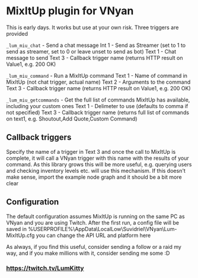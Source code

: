 # MixItUp plugin for VNyan

This is early days. It works but use at your own risk. Three triggers are provided

```_lum_miu_chat``` - Send a chat message
Int 1 - Send as Streamer (set to 1 to send as streamer, set to 0 or leave unset to send as bot)
Text 1 - Chat message to send
Text 3 - Callback trigger name (returns HTTP result on Value1, e.g. 200 OK)

```_lum_miu_command``` - Run a MixItUp command
Text 1 - Name of command in MixItUp (not chat trigger, actual name)
Text 2 - Arguments to the command
Text 3 - Callback trigger name (returns HTTP result on Value1, e.g. 200 OK)

```_lum_miu_getcommands``` - Get the full list of commands MixItUp has available, including your custom ones
Text 1 - Delimeter to use (defaults to comma if not specified)
Text 3 - Callback trigger name (returns full list of commands on text1, e.g. Shoutout,Add Quote,Custom Command)

## Callback triggers
Specify the name of a trigger in Text 3 and once the call to MixItUp is complete, it will call a VNyan trigger with this name with the results of your command.
As this library grows this will be more useful, e.g. querying users and checking inventory levels etc. will use this mechanism.
If this doesn't make sense, import the example node graph and it should be a bit more clear

## Configuration
The default configuration assumes MixItUp is running on the same PC as VNyan and you are using Twitch.
After the first run, a config file will be saved in %USERPROFILE%\AppData\LocalLow\Suvidriel\VNyan\Lum-MixItUp.cfg you can change the API URL and platform here

As always, if you find this useful, consider sending a follow or a raid my way, and if you make millions with it, consider sending me some :D

### https://twitch.tv/LumKitty 
